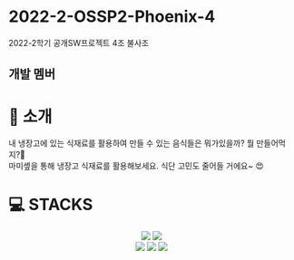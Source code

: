 # 2022-2-OSSP2-Phoenix-4
 
2022-2학기 공개SW프로젝트 4조 불사조

## 개발 멤버
[](https://github.com/Ninky0)


## <h1>👋 소개 </h1>

내 냉장고에 있는 식재료를 활용하여 만들 수 있는 음식들은 뭐가있을까? 뭘 만들어먹지?💜 <br>
마미솊을 통해 냉장고 식재료를 활용해보세요. 식단 고민도 줄어들 거에요~ 😍

## <h1>💻 STACKS</h1>
<div align=center> 
  <img src="https://img.shields.io/badge/java-007396?style=for-the-badge&logo=java&logoColor=white"> 
  <img src="https://img.shields.io/badge/spring-6DB33F?style=for-the-badge&logo=spring&logoColor=white"> 
 <br>
  <img src="https://img.shields.io/badge/html5-E34F26?style=for-the-badge&logo=html5&logoColor=white"> 
  <img src="https://img.shields.io/badge/css-1572B6?style=for-the-badge&logo=css3&logoColor=white"> 
  <img src="https://img.shields.io/badge/javascript-F7DF1E?style=for-the-badge&logo=javascript&logoColor=black"> 
</div>
